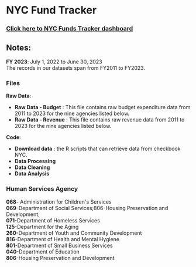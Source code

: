# NYC Fund Tracker

### [Click here to NYC Funds Tracker dashboard]( https://public.tableau.com/app/profile/fpwa/viz/NYCFundsTracker_16952193064350/main2?publish=yes)

## Notes:
**FY 2023**: July 1, 2022 to June 30, 2023\
The records in our datasets span from FY2011 to FY2023.
### Files
**Raw Data**: 
 - **Raw Data - Budget** : This file contains raw budget expenditure data from 2011 to 2023 for the nine agencies listed below.
 - **Raw Data - Revenue** :  This file contains raw revenue data from 2011 to 2023 for the nine agencies listed below.

**Code**:
 - **Download data** : the R scripts that can retrieve data from checkbook NYC.
 - **Data Processing**
 - **Data Cleaning**
 - **Data Analysis**

### Human Services Agency
**068**- Administration for Children's Services\
**069**-Department of Social Services;806-Housing Preservation and Development;\
**071**-Department of Homeless Services\
**125**-Department for the Aging\
**260**-Department of Youth and Community Development\
**816**-Department of Health and Mental Hygiene\
**801**-Department of Small Business Services\
**040**-Department of Education\
**806**-Housing Preservation and Development
